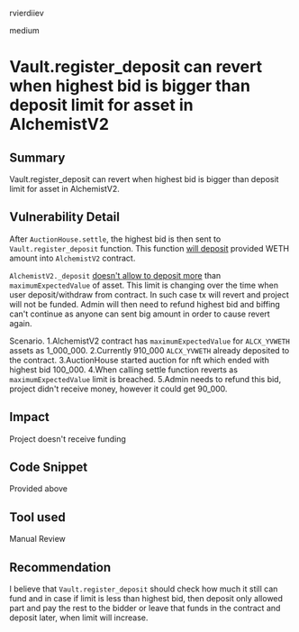 rvierdiiev

medium

# Vault.register_deposit can revert when highest bid is bigger than deposit limit for asset in AlchemistV2

## Summary
Vault.register_deposit can revert when highest bid is bigger than deposit limit for asset in AlchemistV2.
## Vulnerability Detail
After `AuctionHouse.settle`, the highest bid is then sent to `Vault.register_deposit` function. This function [will deposit](https://github.com/sherlock-audit/2023-02-fair-funding/blob/main/fair-funding/contracts/Vault.vy#L220) provided WETH amount into `AlchemistV2` contract.

`AlchemistV2._deposit` [doesn't allow to deposit more](https://github.com/alchemix-finance/v2-foundry/blob/master/src/AlchemistV2.sol#L1161-L1163) than `maximumExpectedValue` of asset. This limit is changing over the time when user deposit/withdraw from contract.
In such case tx will revert and project will not be funded. Admin will then need to refund highest bid and biffing can't continue as anyone can sent big amount in order to cause revert again.

Scenario.
1.AlchemistV2 contract has `maximumExpectedValue` for `ALCX_YVWETH` assets as 1_000_000.
2.Currently 910_000 `ALCX_YVWETH` already deposited to the contract.
3.AuctionHouse started auction for nft which ended with highest bid 100_000.
4.When calling settle function reverts as `maximumExpectedValue` limit is breached.
5.Admin needs to refund this bid, project didn't receive money, however it could get 90_000.
## Impact
Project doesn't receive funding
## Code Snippet
Provided above
## Tool used

Manual Review

## Recommendation
I believe that `Vault.register_deposit` should check how much it still can fund and in case if limit is less than highest bid, then deposit only allowed part and pay the rest to the bidder or leave that funds in the contract and deposit later, when limit will increase.